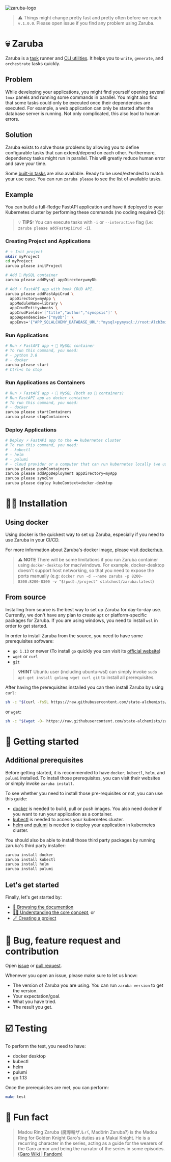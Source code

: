 ![zaruba-logo](arts/zaruba-250.png)

> ⚠️ Things might change pretty fast and pretty often before we reach `v.1.0.0`. Please open issue if you find any problem using Zaruba.

# 💀 Zaruba 

Zaruba is a [task](docs/core-concepts/project/task/README.md) runner and [CLI utilities](docs/utilities/README.md). It helps you to `write`, `generate`, and `orchestrate` tasks quickly.

## Problem

While developing your applications, you might find yourself opening several `tmux` panels and running some commands in parallel. You might also find that some tasks could only be executed once their dependencies are executed. For example, a web application can only be started after the database server is running. Not only complicated, this also lead to human errors.

## Solution

Zaruba exists to solve those problems by allowing you to define configurable tasks that can extend/depend on each other. Furthermore, dependency tasks might run in parallel. This will greatly reduce human error and save your time.

Some [built-in tasks](docs/core-tasks/README.md) are also available. Ready to be used/extended to match your use case. You can run `zaruba please` to see the list of available tasks.

## Example

You can build a full-fledge FastAPI application and have it deployed to your Kubernetes cluster by performing these commands (no coding required 😉):

> 💡 __TIPS:__ You can execute tasks with `-i` or `--interactive` flag (i.e: `zaruba please addFastApiCrud -i`).

### Creating Project and Applications

```bash
# ✨ Init project
mkdir myProject
cd myProject
zaruba please initProject

# Add 🐬 MySQL container
zaruba please addMysql appDirectory=myDb

# Add ⚡ FastAPI app with book CRUD API.
zaruba please addFastApiCrud \
  appDirectory=myApp \
  appModuleName=library \
  appCrudEntity=books \
  appCrudFields='["title","author","synopsis"]' \
  appDependencies='["myDb"]' \
  appEnvs='{"APP_SQLALCHEMY_DATABASE_URL":"mysql+pymysql://root:Alch3mist@localhost/sample?charset=utf8mb4"}'
```

### Run Applications

```bash
# Run ⚡ FastAPI app + 🐬 MySQL container
# To run this command, you need:
# - python 3.8
# - docker
zaruba please start
# Ctrl+c to stop
```

### Run Applications as Containers

```bash
# Run ⚡ FastAPI app + 🐬 MySQL (both as 🐋 containers)
# Run FastAPI app as docker container
# To run this command, you need:
# - docker
zaruba please startContainers
zaruba please stopContainers
```

### Deploy Applications


```bash
# Deploy ⚡ FastAPI app to the ☁️ kubernetes cluster
# To run this command, you need:
# - kubectl
# - helm
# - pulumi
# - cloud provider or a computer that can run kubernetes locally (we use docker-desktop in this example)
zaruba please pushContainers
zaruba please addAppDeployment appDirectory=myApp
zaruba please syncEnv
zaruba please deploy kubeContext=docker-desktop
```

# 👨‍💻 Installation

## Using docker

Using docker is the quickest way to set up Zaruba, especially if you need to use Zaruba in your CI/CD.

For more information about Zaruba's docker image, please visit [dockerhub](https://hub.docker.com/repository/docker/stalchmst/zaruba).

> **⚠️ NOTE** There will be some limitations if you run Zaruba container using `docker-desktop` for mac/windows. For example, docker-desktop doesn't support host networking, so that you need to expose the ports manually (e.g: `docker run -d --name zaruba -p 8200-8300:8200-8300 -v "$(pwd):/project" stalchmst/zaruba:latest`)

## From source

Installing from source is the best way to set up Zaruba for day-to-day use. Currently, we don't have any plan to create `apt` or platform-specific packages for Zaruba. If you are using windows, you need to install `wsl` in order to get started.

In order to install Zaruba from the source, you need to have some prerequisites software:

* `go 1.13` or newer (To install `go` quickly you can visit its [official website](https://golang.org/doc/install))
* `wget` or `curl`
* `git`

> **💡HINT** Ubuntu user (including ubuntu-wsl) can simply invoke `sudo apt-get install golang wget curl git` to install all prerequisites.

After having the prerequisites installed you can then install Zaruba by using `curl`:

```bash
sh -c "$(curl -fsSL https://raw.githubusercontent.com/state-alchemists/zaruba/master/install.sh)"
```

 or `wget`:

 ```bash
sh -c "$(wget -O- https://raw.githubusercontent.com/state-alchemists/zaruba/master/install.sh)"
```

# 📜 Getting started

## Additional prerequisites

Before getting started, it is recommended to have `docker`, `kubectl`, `helm`, and `pulumi` installed. To install those prerequisites, you can visit their websites or simply invoke `zaruba install`.

To see whether you need to install those pre-requisites or not, you can use this guide:

* [docker](https://www.docker.com/get-started) is needed to build, pull or push images. You also need docker if you want to run your application as a container.
* [kubectl](https://kubernetes.io/docs/home/#learn-how-to-use-kubernetes) is needed to access your kubernetes cluster.
* [helm](https://helm.sh/) and [pulumi](https://www.pulumi.com/) is needed to deploy your application in kubernetes cluster.

You should also be able to install those third party packages by running zaruba's third party installer:

```bash
zaruba install docker
zaruba install kubectl
zaruba install helm
zaruba install pulumi
```

## Let's get started

Finally, let's get started by:

* [📖 Browsing the documention](docs/README.md)
* [🧙‍♂️ Understanding the core concept](docs/core-concepts/README.md), or 
* [🪄 Creating a project](docs/use-cases/create-a-project.md)

# 🐞 Bug, feature request and contribution

Open [issue](https://github.com/state-alchemists/zaruba/issues) or [pull request](https://github.com/state-alchemists/zaruba/pulls).

Whenever you open an issue, please make sure to let us know:

* The version of Zaruba you are using. You can run `zaruba version` to get the version.
* Your expectation/goal.
* What you have tried.
* The result you get.

# ☑️ Testing

To perform the test, you need to have:

* docker desktop
* kubectl
* helm
* pulumi
* go 1.13

Once the prerequisites are met, you can perform:

```bash
make test
```

# 🎉 Fun fact

> Madou Ring Zaruba (魔導輪ザルバ, Madōrin Zaruba?) is the Madou Ring for Golden Knight Garo's duties as a Makai Knight. He is a recurring character in the series, acting as a guide for the wearers of the Garo armor and being the narrator of the series in some episodes. [(Garo Wiki | Fandom)](https://garoseries.fandom.com/wiki/Zaruba)
